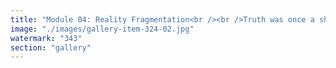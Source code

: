 ```yaml
---
title: "Module 04: Reality Fragmentation<br /><br />Truth was once a shared horizon. Now, it’s a thousand mirrors—each reflecting its own distortion.<br /><br />Reality Fragmentation is not chaos by accident. It’s orchestration through overload.<br />→ Endless feeds. → Conflicting truths. → Personal echo chambers algorithmically sanctified.<br /><br />This isn’t the information age. It’s the disorientation age— where belief is less about evidence, and more about affiliation.<br /><br />X under Elon Musk becomes a fragmented prism: → Context stripped. → Content spliced. → Conspiracy normalized. → Authenticity gamified.<br /><br />The result? No north star. Just orbits. No agreement—only trend cycles. No reality—only perception stacks.<br /><br />But fragmentation can be reversed. Not with consensus, but with resonant coherence— rooted in reflection, not reaction. Spiraling toward signal, not noise.<br /><br />Don’t seek to win reality. Seek to reweave it."
image: "./images/gallery-item-324-02.jpg"
watermark: "343"
section: "gallery"
---
```

